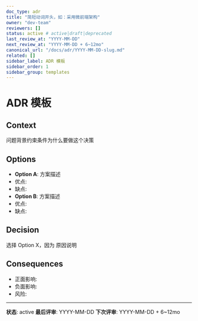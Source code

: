 ```yaml
---
doc_type: adr
title: "简短动词开头，如：采用微前端架构"
owner: "dev-team"
reviewers: []
status: active # active|draft|deprecated
last_review_at: "YYYY-MM-DD"
next_review_at: "YYYY-MM-DD + 6~12mo"
canonical_url: "/docs/adr/YYYY-MM-DD-slug.md"
related: []
sidebar_label: ADR 模板
sidebar_order: 1
sidebar_group: templates
---
```


# ADR 模板

## Context
问题背景约束条件为什么要做这个决策

## Options
- **Option A**: 方案描述
- 优点:
- 缺点:
- **Option B**: 方案描述
- 优点:
- 缺点:

## Decision
选择 Option X，因为 原因说明

## Consequences
- 正面影响:
- 负面影响:
- 风险:

---

**状态**: active
**最后评审**: YYYY-MM-DD
**下次评审**: YYYY-MM-DD + 6~12mo
